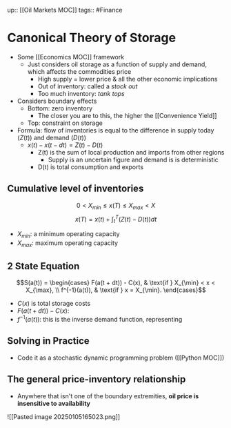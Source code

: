 up:: [[Oil Markets MOC]]
tags:: #Finance
# Canonical Theory of Storage
 - Some [[Economics MOC]] framework
	 - Just considers oil storage as a function of supply and demand, which affects the commodities price
		 - High supply = lower price & all the other economic implications
		 - Out of inventory: called a *stock out*
		 - Too much inventory: *tank tops*
- Considers boundary effects
	- Bottom: zero inventory
		- The closer you are to this, the higher the [[Convenience Yield]]
	- Top: constraint on storage
- Formula: flow of inventories is equal to the difference in supply today $(Z(t))$ and demand $(D(t))$
	- $x(t) - x(t-dt) = Z(t) - D(t)$
		- Z(t) is the sum of local production and imports from other regions
			- Supply is an uncertain figure and demand is is deterministic
		- D(t) is total consumption and exports
## Cumulative level of inventories
$$0 < X_{min} \leq x(T) \leq X_{max} < X$$
$$x(T) = x(t) + \int_t^T (Z(t) - D(t)) dt$$
- $X_{min}$: a minimum operating capacity
- $X_{max}$: maximum operating capacity
## 2 State Equation
$$S(a(t)) = \begin{cases} F(a(t + dt)) - C(x), & \text{if } X_{\min} < x < X_{\max}, \\ f^{-1}(a(t)), & \text{if } x = X_{\min}. \end{cases}$$
- $C(x)$ is total storage costs
- $F(a(t + dt)) - C(x)$: 
- $f^{-1}(a(t))$: this is the inverse demand function, representing
## Solving in Practice
- Code it as a stochastic dynamic programming problem ([[Python MOC]])

## The general price-inventory relationship
- Anywhere that isn't one of the boundary extremities, **oil price is insensitive to availability**

![[Pasted image 20250105165023.png]]
